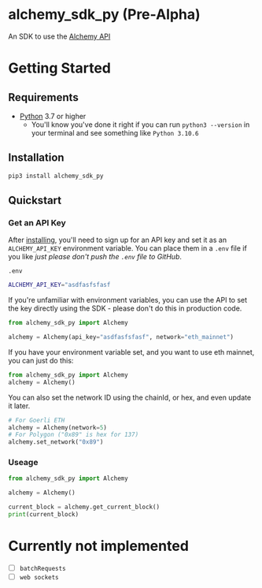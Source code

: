 # alchemy_sdk_py (Pre-Alpha)
An SDK to use the [Alchemy API](https://www.alchemy.com/)


# Getting Started

## Requirements 

- [Python](https://www.python.org/downloads/) 3.7 or higher
    - You'll know you've done it right if you can run `python3 --version` in your terminal and see something like `Python 3.10.6`

## Installation

```bash
pip3 install alchemy_sdk_py
```

## Quickstart

### Get an API Key
After [installing](#installation), you'll need to sign up for an API key and set it as an `ALCHEMY_API_KEY` environment variable. You can place them in a `.env` file if you like *just please don't push the `.env` file to GitHub*.

`.env`
```bash
ALCHEMY_API_KEY="asdfasfsfasf
```

If you're unfamiliar with environment variables, you can use the API to set the key directly using the SDK - please don't do this in production code. 

```python
from alchemy_sdk_py import Alchemy

alchemy = Alchemy(api_key="asdfasfsfasf", network="eth_mainnet")
```
If you have your environment variable set, and you want to use eth mainnet, you can just do this: 

```python
from alchemy_sdk_py import Alchemy
alchemy = Alchemy()
```

You can also set the network ID using the chainId, or hex, and even update it later. 
```python
# For Goerli ETH
alchemy = Alchemy(network=5)
# For Polygon ("0x89" is hex for 137)
alchemy.set_network("0x89")
```

### Useage 

```python
from alchemy_sdk_py import Alchemy

alchemy = Alchemy()

current_block = alchemy.get_current_block()
print(current_block)
```

# Currently not implemented

- [ ] `batchRequests`
- [ ] `web sockets`